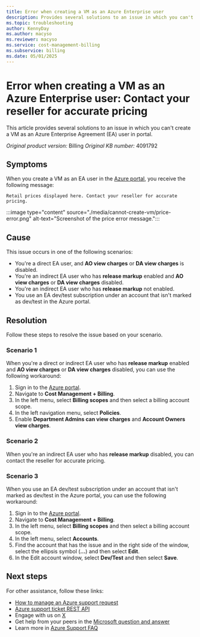 ```yaml
---
title: Error when creating a VM as an Azure Enterprise user
description: Provides several solutions to an issue in which you can't create a VM as an Enterprise Agreement (EA) user in portal.
ms.topic: troubleshooting
author: KennyDay
ms.author: macyso
ms.reviewer: macyso
ms.service: cost-management-billing
ms.subservice: billing
ms.date: 05/01/2025
---
```


# Error when creating a VM as an Azure Enterprise user: Contact your reseller for accurate pricing

This article provides several solutions to an issue in which you can't create a VM as an Azure Enterprise Agreement (EA) user in portal.

_Original product version:_ Billing
_Original KB number:_ 4091792

## Symptoms

When you create a VM as an EA user in the [Azure portal](https://portal.azure.com/), you receive the following message:

`Retail prices displayed here. Contact your reseller for accurate pricing.`

:::image type="content" source="./media/cannot-create-vm/price-error.png" alt-text="Screenshot of the price error message.":::

## Cause

This issue occurs in one of the following scenarios:

- You're a direct EA user, and **AO view charges** or **DA view charges**  is disabled.
- You're an indirect EA user who has **release markup** enabled and **AO view charges** or **DA view charges** disabled.
- You're an indirect EA user who has **release markup** not enabled.
- You use an EA dev/test subscription under an account that isn't marked as dev/test in the Azure portal.

## Resolution

Follow these steps to resolve the issue based on your scenario.

### Scenario 1

When you're a direct or indirect EA user who has **release markup** enabled and **AO view charges** or **DA view charges** disabled, you can use the following workaround:

1. Sign in to the [Azure portal](https://portal.azure.com/#blade/Microsoft_Azure_GTM/ModernBillingMenuBlade/AllBillingScopes).
1. Navigate to **Cost Management + Billing**.
1. In the left menu, select **Billing scopes** and then select a billing account scope.
1. In the left navigation menu, select **Policies**.
1. Enable **Department Admins can view charges** and **Account Owners view charges**.

### Scenario 2

When you're an indirect EA user who has **release markup** disabled, you can contact the reseller for accurate pricing.

### Scenario 3

When you use an EA dev/test subscription under an account that isn't marked as dev/test in the Azure portal, you can use the following workaround:

1. Sign in to the [Azure portal](https://portal.azure.com/#blade/Microsoft_Azure_GTM/ModernBillingMenuBlade/AllBillingScopes).
1. Navigate to **Cost Management + Billing**.
1. In the left menu, select **Billing scopes** and then select a billing account scope.
1. In the left menu, select **Accounts**.
1. Find the account that has the issue and in the right side of the window, select the ellipsis symbol (**...**) and then select **Edit**.
1. In the Edit account window, select **Dev/Test** and then select **Save**.

## Next steps

For other assistance, follow these links:

* [How to manage an Azure support request](/azure/azure-portal/supportability/how-to-manage-azure-support-request)
* [Azure support ticket REST API](/rest/api/support)
* Engage with us on [X](https://x.com/azuresupport)
* Get help from your peers in the [Microsoft question and answer](/answers/products/azure)
* Learn more in [Azure Support FAQ](https://azure.microsoft.com/support/faq)
